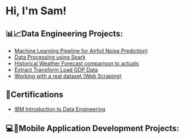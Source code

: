 <h1>Hi, I'm Sam! </h1>

<h2> 📊📈Data Engineering Projects:</h2>

  - [Machine Learning Pipeline for Airfoil Noise Prediction)]( https://github.com/SamNthoroane/Machine-Learning-Pipeline/tree/main)
  - [Data Processing using Spark](https://github.com/SamNthoroane/Data-Processing-using-Spark/tree/main)
  - [Historical Weather Forecast comparison to actuals](https://github.com/SamNthoroane/Historical-Weather-Forecast-Comparison-to-Actuals/tree/main) 
  - [Extract Transform Load GDP Data](https://github.com/SamNthoroane/Extract-Transform-Load-GDP-Data/tree/main)
  - [Working with a real dataset (Web Scraping)](https://github.com/SamNthoroane/Working-with-a-Real-Dataset-Web-Scraping-/tree/main)
  
<h2> 📄Certifications</h2>

  - [IBM Introduction to Data Engineering](https://coursera.org/share/f5961f2b344af16d840c6d4066c194a5)
<h2> 💻📱Mobile Application Development Projects: </h2>

<!--
**joshmadakor1/joshmadakor1** is a ✨ _special_ ✨ repository because its `README.md` (this file) appears on your GitHub profile.

Here are some ideas to get you started:

- 🔭 I’m currently working on ...
- 🌱 I’m currently learning ...
- 👯 I’m looking to collaborate on ...
- 🤔 I’m looking for help with ...
- 💬 Ask me about ...
- 📫 How to reach me: ...
- 😄 Pronouns: ...
- ⚡ Fun fact: ...
-->
